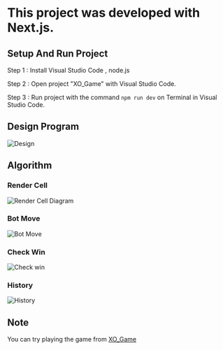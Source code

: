# This project was developed with Next.js.
## Setup And Run Project
  Step 1 : Install Visual Studio Code , node.js 
  
  Step 2 : Open project "XO_Game" with Visual Studio Code.
  
  Step 3 : Run project with the command ``` npm run dev ``` on Terminal in Visual Studio Code.

## Design Program
  ![Design](https://github.com/Nithi-Kerdmongkhon/XO_Game/assets/108142955/a6193330-bcd0-4f95-b2be-064d2e92cbe7)
## Algorithm
  ### Render Cell
  ![Render Cell Diagram](https://github.com/Nithi-Kerdmongkhon/XO_Game/assets/108142955/2a9462c5-731a-49ae-89a7-82ed991d83da)
  ### Bot Move
  ![Bot Move](https://github.com/Nithi-Kerdmongkhon/XO_Game/assets/108142955/e6cac7cd-2426-4959-82ed-3fb1dcf54745)
  ### Check Win
  ![Check win](https://github.com/Nithi-Kerdmongkhon/XO_Game/assets/108142955/927cf477-5afd-492d-9fb8-527e9db168a3)
  ### History
  ![History](https://github.com/Nithi-Kerdmongkhon/XO_Game/assets/108142955/a7fcd577-e30e-4d10-8a01-8ebc07f9bf3f)


## Note

You can try playing the game from [XO_Game](https://xo-game-pi.vercel.app/) 
